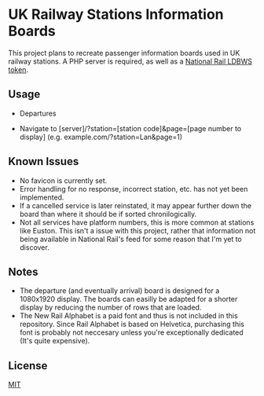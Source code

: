 # UK Railway Stations Information Boards
This project plans to recreate passenger information boards used in UK railway stations. A PHP server is required, as well as a [National Rail LDBWS token](http://realtime.nationalrail.co.uk/OpenLDBWSRegistration/).

## Usage
+ Departures
- Navigate to [server]/?station=[station code]&page=[page number to display]
(e.g. example.com/?station=Lan&page=1)

## Known Issues
- No favicon is currently set.
- Error handling for no response, incorrect station, etc. has not yet been implemented.
- If a cancelled service is later reinstated, it may appear further down the board than where it should be if sorted chronilogically.
- Not all services have platform numbers, this is more common at stations like Euston. This isn't a issue with this project, rather that information not being available in National Rail's feed for some reason that I'm yet to discover.


## Notes
- The departure (and eventually arrival) board is designed for a 1080x1920 display. The boards can easilly be adapted for a shorter display by reducing the number of rows that are loaded.
- The New Rail Alphabet is a paid font and thus is not included in this repository. Since Rail Alphabet is based on Helvetica, purchasing this font is probably not neccesary unless you're exceptionally dedicated (It's quite expensive). 

## License
[MIT](https://github.com/DanielHartUK/UK-Railway-Stations-Information-Boards/blob/master/license.md)